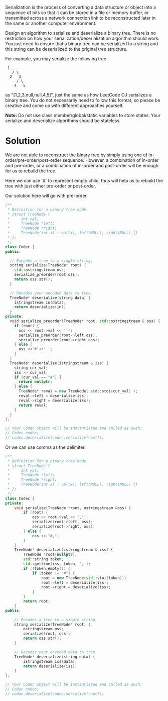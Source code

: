 Serialization is the process of converting a data structure or object into a sequence of bits so that it can be stored in a file or memory buffer, or transmitted across a network connection link to be reconstructed later in the same or another computer environment.

Design an algorithm to serialize and deserialize a binary tree. There is no restriction on how your serialization/deserialization algorithm should work. You just need to ensure that a binary tree can be serialized to a string and this string can be deserialized to the original tree structure.

For example, you may serialize the following tree

```
 1
   / \
  2   3
     / \
    4   5  
```

as "[1,2,3,null,null,4,5]", just the same as how LeetCode OJ serializes a binary tree. You do not necessarily need to follow this format, so please be creative and come up with different approaches yourself.

__Note:__ Do not use class member/global/static variables to store states. Your serialize and deserialize algorithms should be stateless.

# Solution

We are not able to reconstruct the binary tree by simply using one of in-order/pre-order/post-order sequence. However, a combination of in-order and pre-order, or a combination of in-order and post-order will be enough for us to rebuild the tree.

Here we can use '#' to represent empty child, thus will help us to rebuild the tree with just either pre-order or post-order.

Our solution here will go with pre-order.



```cpp
/**
 * Definition for a binary tree node.
 * struct TreeNode {
 *     int val;
 *     TreeNode *left;
 *     TreeNode *right;
 *     TreeNode(int x) : val(x), left(NULL), right(NULL) {}
 * };
 */
class Codec {
public:

  // Encodes a tree to a single string.
  string serialize(TreeNode* root) {
    std::ostringstream oss;
    serialize_preorder(root,oss);
    return oss.str();
  }

  // Decodes your encoded data to tree.
  TreeNode* deserialize(string data) {
    istringstream in(data);
    return deserialize(in);
  }
private:
  void serialize_preorder(TreeNode* root, std::ostringstream & oss) {
    if (root) {
      oss << root->val << ' ';
      serialize_preorder(root->left,oss);
      serialize_preorder(root->right,oss);
    } else {
      oss <<'#'<<' ';
    }
  }
  TreeNode* deserialize(istringstream & iss) {
    string cur_val;
    iss >> cur_val;
    if (cur_val == "#") {
      return nullptr;
    } else {
      TreeNode* reval = new TreeNode( std::stoi(cur_val) );
      reval->left = deserialize(iss);
      reval->right = deserialize(iss);
      return reval;
    }
  }
};

// Your Codec object will be instantiated and called as such:
// Codec codec;
// codec.deserialize(codec.serialize(root));
```

Or we can use comma as the delimiter.

```cpp
/**
 * Definition for a binary tree node.
 * struct TreeNode {
 *     int val;
 *     TreeNode *left;
 *     TreeNode *right;
 *     TreeNode(int x) : val(x), left(NULL), right(NULL) {}
 * };
 */
class Codec {
private:
    void serialize(TreeNode *root, ostringstream &oss) {
        if (root) {
            oss << root->val << ',';
            serialize(root->left, oss);
            serialize(root->right, oss);
        } else {
            oss << "#,";
        }
    }
    TreeNode* deserialize(istringstream & iss) {
        TreeNode *root(nullptr);
        std::string token;
        std::getline(iss, token, ',');
        if (!token.empty()) {
            if (token != "#") {
                root = new TreeNode(std::stoi(token));
                root->left = deserialize(iss);
                root->right = deserialize(iss);
            } 
        }
        return root;
    }
public:

    // Encodes a tree to a single string.
    string serialize(TreeNode* root) {
        ostringstream oss;
        serialize(root, oss);
        return oss.str();
    }

    // Decodes your encoded data to tree.
    TreeNode* deserialize(string data) {
        istringstream iss(data);
        return deserialize(iss);
    }
};

// Your Codec object will be instantiated and called as such:
// Codec codec;
// codec.deserialize(codec.serialize(root));
```
